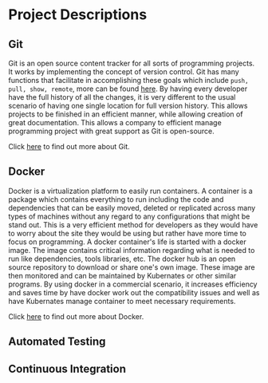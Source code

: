 # Project Descriptions

## Git
Git is an open source content tracker for all sorts of programming projects. It works by implementing the concept of version control. Git has many functions that facilitate in accomplishing these goals which include ` push, pull, show, remote `, more can be found [here](https://github.com/ab344/miniproject1-601/blob/main/GitCommands.md). By having every developer have the full history of all the changes, it is very different to the usual scenario of having one single location for full version history. This allows projects to be finished in an efficient manner, while allowing creation of great documentation. This allows a company to efficient manage programming project with great support as Git is open-source.  

Click [here](https://git-scm.com/book/en/v2/Getting-Started-What-is-Git%3F) to find out more about Git.

## Docker
Docker is a virtualization platform to easily run containers. A container is a package which contains everything to run including the code and dependencies that can be easily moved, deleted or replicated across many types of machines without any regard to any configurations that might be stand out. This is a very efficient method for developers as they would have to worry about the site they would be using but rather have more time to focus on programming. A docker container's life is started with a docker image. The image contains critical information regarding what is needed to run like dependencies, tools libraries, etc. The docker hub is an open source repository to download or share one's own image. These image are then monitored and can be maintained by Kubernates or other similar programs. By using docker in a commercial scenario, it increases efficiency and saves time by have docker work out the compatibility issues and well as have Kubernates manage container to meet necessary requirements.    

Click [here](https://www.docker.com/why-docker) to find out more about Docker.

## Automated Testing

## Continuous Integration

